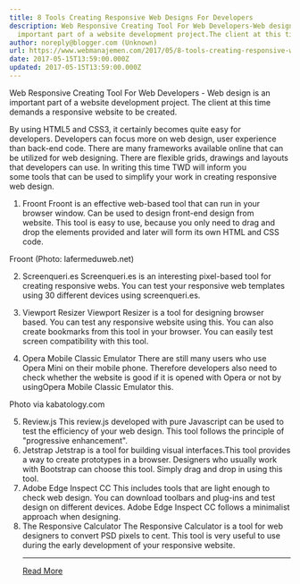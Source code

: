 ```yaml
---
title: 8 Tools Creating Responsive Web Designs For Developers
description: Web Responsive Creating Tool For Web Developers-Web design is an
  important part of a website development project.The client at this time
author: noreply@blogger.com (Unknown)
url: https://www.webmanajemen.com/2017/05/8-tools-creating-responsive-web-designs.html
date: 2017-05-15T13:59:00.000Z
updated: 2017-05-15T13:59:00.000Z
---
```


Web Responsive Creating Tool For Web Developers - Web design is an important part of a website development project. The client at this time demands a responsive website to be created.

By using HTML5 and CSS3, it certainly becomes quite easy for developers. Developers can focus more on web design, user experience than back-end code.
There are many frameworks available online that can be utilized for web designing. There are flexible grids, drawings and layouts that developers can use.
In writing this time TWD will inform you some tools that can be used to simplify your work in creating responsive web design.
1. Froont
Froont is an effective web-based tool that can run in your browser window. Can be used to design front-end design from website. This tool is easy to use, because you only need to drag and drop the elements provided and later will form its own HTML and CSS code.

Froont (Photo: lafermeduweb.net)

2. Screenqueri.es
Screenqueri.es is an interesting pixel-based tool for creating responsive webs. You can test your responsive web templates using 30 different devices using screenqueri.es.
3. Viewport Resizer
Viewport Resizer is a tool for designing browser based. You can test any responsive website using this. You can also create bookmarks from this tool in your browser. You can easily test screen compatibility with this tool.



4. Opera Mobile Classic Emulator
There are still many users who use Opera Mini on their mobile phone. Therefore developers also need to check whether the website is good if it is opened with Opera or not by usingOpera Mobile Classic Emulator this.

Photo via kabatology.com

5. Review.js
This review.js developed with pure Javascript can be used to test the efficiency of your web design. This tool follows the principle of "progressive enhancement".
6. Jetstrap
Jetstrap is a tool for building visual interfaces.This tool provides a way to create prototypes in a browser. Designers who usually work with Bootstrap can choose this tool. Simply drag and drop in using this tool.
7. Adobe Edge Inspect CC
This includes tools that are light enough to check web design. You can download toolbars and plug-ins and test design on different devices. Adobe Edge Inspect CC follows a minimalist approach when designing.
8. The Responsive Calculator
The Responsive Calculator is a tool for web designers to convert PSD pixels to cent. This tool is very useful to use during the early development of your responsive website.<hr/> <a href="https://www.webmanajemen.com/2017/05/8-tools-creating-responsive-web-designs.html" rel="follow" class="button" id="read-more">Read More</a>